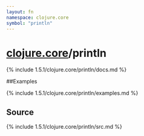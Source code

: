 ```yaml
---
layout: fn
namespace: clojure.core
symbol: "println"
---
```


# [clojure.core](../)/println

{% include 1.5.1/clojure.core/println/docs.md %}

##Examples

{% include 1.5.1/clojure.core/println/examples.md %}
## Source
{% include 1.5.1/clojure.core/println/src.md %}

